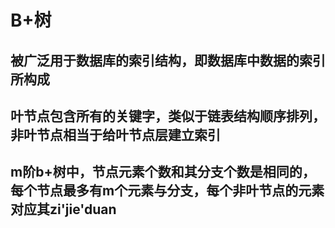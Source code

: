 # B+树
## 被广泛用于数据库的索引结构，即数据库中数据的索引所构成
## 叶节点包含所有的关键字，类似于链表结构顺序排列，非叶节点相当于给叶节点层建立索引
## m阶b+树中，节点元素个数和其分支个数是相同的，每个节点最多有m个元素与分支，每个非叶节点的元素对应其zi'jie'duan
<!--stackedit_data:
eyJoaXN0b3J5IjpbMTc1NjY2ODUyMCwxMzIwMDA4ODczXX0=
-->